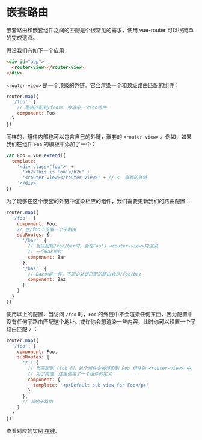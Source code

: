 # 嵌套路由

嵌套路由和嵌套组件之间的匹配是个很常见的需求，使用 vue-router 可以很简单的完成这点。

假设我们有如下一个应用：

``` html
<div id="app">
  <router-view></router-view>
</div>
```

`<router-view>` 是一个顶级的外链。它会渲染一个和顶级路由匹配的组件：

``` js
router.map({
  '/foo': {
    // 路由匹配到/foo时，会渲染一个Foo组件
    component: Foo
  }
})
```

同样的，组件内部也可以包含自己的外链，嵌套的 `<router-view>` 。例如，如果我们在组件 `Foo` 的模板中添加了一个：

``` js
var Foo = Vue.extend({
  template:
    '<div class="foo">' +
      '<h2>This is Foo!</h2>' +
      '<router-view></router-view>' + // <- 嵌套的外链
    '</div>'
})
```

为了能够在这个嵌套的外链中渲染相应的组件，我们需要更新我们的路由配置：

``` js
router.map({
  '/foo': {
    component: Foo,
    // 在/foo下设置一个子路由
    subRoutes: {
      '/bar': {
        // 当匹配到/foo/bar时，会在Foo's <router-view>内渲染
        // 一个Bar组件
        component: Bar
      },
      '/baz': {
        // Baz也是一样，不同之处是匹配的路由会是/foo/baz
        component: Baz
      }
    }
  }
})
```

使用以上的配置，当访问 `/foo` 时，`Foo` 的外链中不会渲染任何东西，因为配置中没有任何子路由匹配这个地址。或许你会想渲染一些内容，此时你可以设置一个子路由匹配 `/` ：

``` js
router.map({
  '/foo': {
    component: Foo,
    subRoutes: {
      '/': {
        // 当匹配到 /foo 时，这个组件会被渲染到 Foo 组件的 <router-view> 中。
        // 为了简便，这里使用了一个组件的定义
        component: {
          template: '<p>Default sub view for Foo</p>'
        }
      },
      // 其他子路由
    }
  }
})
```

查看对应的实例 [在线](http://jsfiddle.net/yyx990803/naeg67da/).

